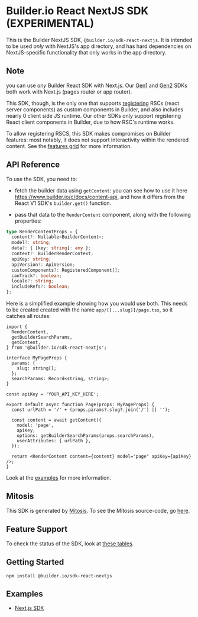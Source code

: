 # Builder.io React NextJS SDK (EXPERIMENTAL)

This is the Builder NextJS SDK, `@builder.io/sdk-react-nextjs`. It is intended to be used _only_ with NextJS's app directory, and has hard dependencies on NextJS-specific functionality that only works in the app directory.

## Note

you can use _any_ Builder React SDK with Next.js. Our [Gen1](../../../react/) and [Gen2](../react/) SDKs both work with Next.js (pages router or app router). 

This SDK, though, is the only one that supports [registering](https://www.builder.io/c/docs/custom-components-setup) RSCs (react server components) as custom components in Builder, and also includes nearly 0 client side JS runtime. Our other SDKs only support registering React client components in Builder, due to how RSC's runtime works. 

To allow registering RSCS, this SDK makes compromises on Builder features: most notably, it does not support interactivity within the rendered content. See the [features grid](https://github.com/BuilderIO/builder/tree/main/packages/sdks#features) for more information.

## API Reference

To use the SDK, you need to:

- fetch the builder data using `getContent`: you can see how to use it here https://www.builder.io/c/docs/content-api, and how it differs from the React V1 SDK's `builder.get()` function.

- pass that data to the `RenderContent` component, along with the following properties:

```ts
type RenderContentProps = {
  content?: Nullable<BuilderContent>;
  model?: string;
  data?: { [key: string]: any };
  context?: BuilderRenderContext;
  apiKey: string;
  apiVersion?: ApiVersion;
  customComponents?: RegisteredComponent[];
  canTrack?: boolean;
  locale?: string;
  includeRefs?: boolean;
};
```

Here is a simplified example showing how you would use both. This needs to be created created with the name `app/[[...slug]]/page.tsx`, so it catches all routes:

```tsx
import {
  RenderContent,
  getBuilderSearchParams,
  getContent,
} from '@builder.io/sdk-react-nextjs';

interface MyPageProps {
  params: {
    slug: string[];
  };
  searchParams: Record<string, string>;
}

const apiKey = 'YOUR_API_KEY_HERE';

export default async function Page(props: MyPageProps) {
  const urlPath = '/' + (props.params?.slug?.join('/') || '');

  const content = await getContent({
    model: 'page',
    apiKey,
    options: getBuilderSearchParams(props.searchParams),
    userAttributes: { urlPath },
  });

  return <RenderContent content={content} model="page" apiKey={apiKey} />;
}
```

Look at the [examples](#examples) for more information.

## Mitosis

This SDK is generated by [Mitosis](https://github.com/BuilderIO/mitosis). To see the Mitosis source-code, go [here](../../).

## Feature Support

To check the status of the SDK, look at [these tables](../../README.md#feature-implementation).

## Getting Started

```
npm install @builder.io/sdk-react-nextjs
```

## Examples

- [Next.js SDK](../../../../examples/next-js-sdk-gen-2-experimental-app-directory)
